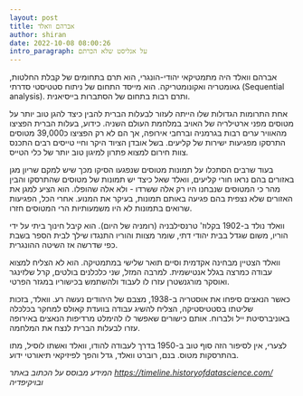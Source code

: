 ```yaml
---
layout: post
title: אברהם וואלד
author: shiran
date: 2022-10-08 08:00:26
intro_paragraph: על אנליסט שלא הכרתם
---
```

אברהם וואלד היה מתמטיקאי יהודי-הונגרי, הוא תרם בתחומים של קבלת החלטות, גאומטריה ואקונומטריקה. הוא מייסד התחום של ניתוח סטטיסטי סדרתי (Sequential analysis). ותרם רבות בתחום של הסתברות בייסיאנית.

אחת התרומות הגדולות שלו הייתה לעזור לבעלות הברית להבין כיצד להגן טוב יותר על מטוסים מפני ארטילריה של האויב במלחמת העולם השניה. 
כידוע, בעלות הברית הפציצו מהאוויר ערים רבות בגרמניה וברחבי אירופה, אך הם לא רק הפציצו כ39,000 מטוסים התרסקו מפגיעות ישירות של קליעים. בשל אובדן הציוד היקר וחיי טייסים רבים התכנס צוות חירום למצוא פתרון למיגון טוב יותר של כלי הטייס.

בעוד שרבים הסתכלו על תמונות מטוסים שנפגעו הסיקו מכך שיש למקם שריון מגן באזורים בהם נראו חורי קליעים, וואלד שאל כיצד יש תמונות של מטוסים שהתרסקו והבין מהר כי המטוסים שנבחנו היו רק אלה ששרדו - ולא אלה שהופלו. הוא הציע למגן את האזורים שלא נצפית בהם פגיעה באותם תמונות, בעיקר את המנוע. אחרי הכל, הפגיעות שרואים בתמונות לא היו משמעותיות הרי המטוסים חזרו.

וואלד נולד ב-1902 בקלוז' טרנסילבניה (רומניה של היום). הוא קיבל חינוך ביתי על ידי הוריו, משום שגדל בבית יהודי דתי, שומר מצוות והוריו התנגדו שילך לבית הספר בשבת כפי שדרשה אז השיטה ההונגרית.

וואלד הצטיין מבחינה אקדמית וסיים תואר שלישי במתמטיקה. הוא לא הצליח למצוא עבודה כמרצה בגלל אנטישמית. למרבה המזל, שני כלכלנים בולטים, קרל שלזינגר ואוסקר מורגנשטרן עזרו לו לעבוד ולהשתמש בכישוריו במגזר הפרטי.

כאשר הנאצים סיפחו את אוסטריה ב-1938, מצבם של היהודים נעשה רע. וואלד, בזכות שליטתו בסטטיסטיקה, הצליח להשיג עבודה בוועדת קאולס למחקר בכלכלה באוניברסיטת ייל ולברוח. אותם כישורים שאפשר לו להימלט מרדיפות הנאצים באירופה עזרו לבעלות הברית לנצח את המלחמה.

לצערי, אין לסיפור הזה סוף טוב ב-1950 בדרך לעבודה להודו, וואלד ואשתו לוסיל, מתו בהתרסקות מטוס.
בנם, רוברט וואלד, גדל והפך לפיזיקאי תיאורטי ידוע.

*המידע מבוסס על הכתוב באתר https://timeline.historyofdatascience.com/ ובויקיפדיה*